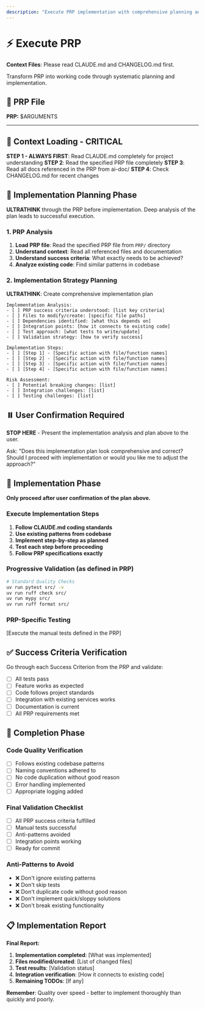 ```yaml
---
description: "Execute PRP implementation with comprehensive planning and validation"
---
```


# ⚡ Execute PRP

**Context Files**: Please read CLAUDE.md and CHANGELOG.md first.

Transform PRP into working code through systematic planning and implementation.

## 📝 PRP File

**PRP:** $ARGUMENTS

---

## 📖 Context Loading - CRITICAL

**STEP 1 - ALWAYS FIRST**: Read CLAUDE.md completely for project understanding
**STEP 2**: Read the specified PRP file completely
**STEP 3**: Read all docs referenced in the PRP from ai-doc/
**STEP 4**: Check CHANGELOG.md for recent changes

## 🧠 Implementation Planning Phase

**ULTRATHINK** through the PRP before implementation. Deep analysis of the plan leads to successful execution.

### 1. PRP Analysis

1. **Load PRP file**: Read the specified PRP file from `PRP/` directory
2. **Understand context**: Read all referenced files and documentation
3. **Understand success criteria**: What exactly needs to be achieved?
4. **Analyze existing code**: Find similar patterns in codebase

### 2. Implementation Strategy Planning

**ULTRATHINK**: Create comprehensive implementation plan

```
Implementation Analysis:
- [ ] PRP success criteria understood: [list key criteria]
- [ ] Files to modify/create: [specific file paths]
- [ ] Dependencies identified: [what this depends on]
- [ ] Integration points: [how it connects to existing code]
- [ ] Test approach: [what tests to write/update]
- [ ] Validation strategy: [how to verify success]

Implementation Steps:
- [ ] [Step 1] - [Specific action with file/function names]
- [ ] [Step 2] - [Specific action with file/function names]
- [ ] [Step 3] - [Specific action with file/function names]
- [ ] [Step 4] - [Specific action with file/function names]

Risk Assessment:
- [ ] Potential breaking changes: [list]
- [ ] Integration challenges: [list]
- [ ] Testing challenges: [list]
```

## ⏸️ User Confirmation Required

**STOP HERE** - Present the implementation analysis and plan above to the user.

Ask: "Does this implementation plan look comprehensive and correct? Should I proceed with implementation or would you like me to adjust the approach?"

## 🚀 Implementation Phase

**Only proceed after user confirmation of the plan above.**

### Execute Implementation Steps

1. **Follow CLAUDE.md coding standards**
2. **Use existing patterns from codebase**
3. **Implement step-by-step as planned**
4. **Test each step before proceeding**
5. **Follow PRP specifications exactly**

### Progressive Validation (as defined in PRP)

```bash
# Standard Quality Checks
uv run pytest src/ -v
uv run ruff check src/
uv run mypy src/
uv run ruff format src/
```

### PRP-Specific Testing

[Execute the manual tests defined in the PRP]

## ✅ Success Criteria Verification

Go through each Success Criterion from the PRP and validate:

- [ ] All tests pass
- [ ] Feature works as expected
- [ ] Code follows project standards
- [ ] Integration with existing services works
- [ ] Documentation is current
- [ ] All PRP requirements met

## 🏁 Completion Phase

### Code Quality Verification

- [ ] Follows existing codebase patterns
- [ ] Naming conventions adhered to
- [ ] No code duplication without good reason
- [ ] Error handling implemented
- [ ] Appropriate logging added

### Final Validation Checklist

- [ ] All PRP success criteria fulfilled
- [ ] Manual tests successful
- [ ] Anti-patterns avoided
- [ ] Integration points working
- [ ] Ready for commit

### Anti-Patterns to Avoid

- ❌ Don't ignore existing patterns
- ❌ Don't skip tests
- ❌ Don't duplicate code without good reason
- ❌ Don't implement quick/sloppy solutions
- ❌ Don't break existing functionality

## 📋 Implementation Report

**Final Report:**

1. **Implementation completed**: [What was implemented]
2. **Files modified/created**: [List of changed files]
3. **Test results**: [Validation status]
4. **Integration verification**: [How it connects to existing code]
5. **Remaining TODOs**: [If any]

**Remember**: Quality over speed - better to implement thoroughly than quickly and poorly.
